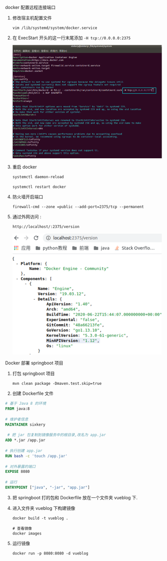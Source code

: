 docker 配置远程连接端口

1. 修改宿主机配置文件

   ```shell
   vim /lib/systemd/system/docker.service
   ```

2. 在 ExecStart 开头的这一行末尾添加 `-H tcp://0.0.0.0:2375`

   ![001](./images/001.png)

3. 重启 docker

   ```shell
   systemctl daemon-reload
   
   systemctl restart docker
   ```

4. 防火墙开启端口

   ```shell
   firewall-cmd --zone =public --add-port=2375/tcp --permanent
   ```

5. 通过外网访问 : 

   ```shell
   http://localhost/:2375/version
   ```

   

   ![image-20200702230756567](./images/002.png)



Docker 部署 springboot 项目

1. 打包 springboot 项目

   ```shell
   mvn clean package -Dmaven.test.skip=true
   ```

2. 创建 Dockerfile 文件

```dockerfile
# 基于 Java 8 的环境
FROM java:8

# 维护者信息
MAINTAINER sixkery
 
 # 把 jar 包复制到镜像服务中的根目录,改名为 app.jar
ADD *.jar /app.jar

# 执行创建 app.jar
RUN bash -c 'touch /app.jar'

# 对外暴露的端口
EXPOSE 8080

# 运行
ENTRYPOINT ["java", "-jar", "app.jar"] 

```

3. 把 springboot 打的包和 Dockerfile 放在一个文件夹 vueblog 下.

4. 进入文件夹 vueblog 下构建镜像

   ```shell
   docker build -t vueblog .
   
   # 查看镜像
   docker images
   
   ```

5. 运行镜像

   ```shell
   docker run -p 8080:8080 -d vueblog
   ```

   